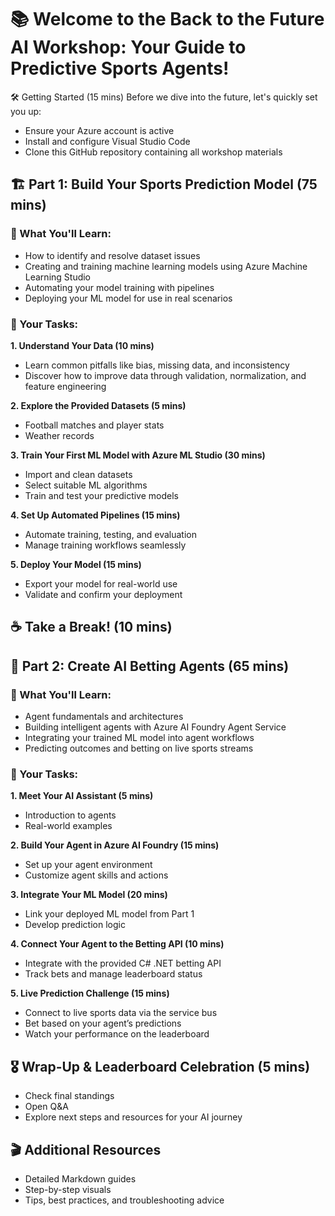 # 📚 Welcome to the Back to the Future AI Workshop: Your Guide to Predictive Sports Agents!

🛠 Getting Started (15 mins)
Before we dive into the future, let's quickly set you up:
- Ensure your Azure account is active
- Install and configure Visual Studio Code
- Clone this GitHub repository containing all workshop materials

## 🏗 Part 1: Build Your Sports Prediction Model (75 mins)

### 🎯 What You'll Learn:
- How to identify and resolve dataset issues
- Creating and training machine learning models using Azure Machine Learning Studio
- Automating your model training with pipelines
- Deploying your ML model for use in real scenarios

### 📝 Your Tasks:
**1. Understand Your Data (10 mins)**  
  - Learn common pitfalls like bias, missing data, and inconsistency  
  - Discover how to improve data through validation, normalization, and feature engineering  
    
**2. Explore the Provided Datasets (5 mins)**  
  - Football matches and player stats  
  - Weather records  
    
**3. Train Your First ML Model with Azure ML Studio (30 mins)**  
  - Import and clean datasets  
  - Select suitable ML algorithms  
  - Train and test your predictive models

**4. Set Up Automated Pipelines (15 mins)**  
  - Automate training, testing, and evaluation  
  - Manage training workflows seamlessly
    
**5. Deploy Your Model (15 mins)**  
  - Export your model for real-world use  
  - Validate and confirm your deployment  

## ☕️ Take a Break! (10 mins)

## 🤖 Part 2: Create AI Betting Agents (65 mins)

### 🎯 What You'll Learn:
- Agent fundamentals and architectures
- Building intelligent agents with Azure AI Foundry Agent Service
- Integrating your trained ML model into agent workflows
- Predicting outcomes and betting on live sports streams  

### 📝 Your Tasks:  
**1. Meet Your AI Assistant (5 mins)**
  - Introduction to agents
  - Real-world examples
    
**2. Build Your Agent in Azure AI Foundry (15 mins)**
  - Set up your agent environment
  - Customize agent skills and actions
    
**3. Integrate Your ML Model (20 mins)**  
  - Link your deployed ML model from Part 1
  - Develop prediction logic
    
**4. Connect Your Agent to the Betting API (10 mins)**
  - Integrate with the provided C# .NET betting API
  - Track bets and manage leaderboard status  

**5. Live Prediction Challenge (15 mins)**
  - Connect to live sports data via the service bus  
  - Bet based on your agent’s predictions
  - Watch your performance on the leaderboard  

## 🎖 Wrap-Up & Leaderboard Celebration (5 mins)
- Check final standings  
- Open Q&A  
- Explore next steps and resources for your AI journey  

## 🎬 Additional Resources
- Detailed Markdown guides
- Step-by-step visuals
- Tips, best practices, and troubleshooting advice

